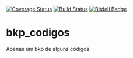 [![Coverage Status](https://coveralls.io/repos/sipmann/bkp_codigos/badge.svg?branch=master&service=github)](https://coveralls.io/github/sipmann/bkp_codigos?branch=master)
[![Build Status](https://travis-ci.org/sipmann/bkp_codigos.svg?branch=master)](https://travis-ci.org/sipmann/bkp_codigos) 
[![Bitdeli Badge](https://d2weczhvl823v0.cloudfront.net/sipmann/bkp_codigos/trend.png)](https://bitdeli.com/free "Bitdeli Badge")

# bkp_codigos
Apenas um bkp de alguns códigos.
